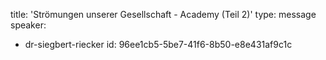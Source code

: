 title: 'Strömungen unserer Gesellschaft - Academy (Teil 2)'
type: message
speaker:
  - dr-siegbert-riecker
id: 96ee1cb5-5be7-41f6-8b50-e8e431af9c1c
